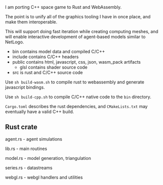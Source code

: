 I am porting C++ space game to Rust and WebAssembly.

The point is to unify all of the graphics tooling I have in once place, and make them interoperable.

This will support doing fast iteration while creating computing meshes, and will enable interactive development of agent-based models similar to NetLogo. 

* bin contains model data and compiled C/C++
* include contains C/C++ headers
* public contains html, javascript, css, json, wasm_pack artifacts
  * glsl contains shader source code
* src is rust and C/C++ source code



Use `sh build-wasm.sh` to compile rust to webassembly and generate javascript bindings.

Use `sh build-cpp.sh` to compile C/C++ native code to the `bin` directory.

`Cargo.toml` describes the rust dependencies, and `CMakeLists.txt` may eventually have a valid C++ build.



## Rust crate

agent.rs - agent simulations

lib.rs - main routines

model.rs - model generation, triangulation

series.rs - datastreams

webgl.rs - webgl handlers and utilities







